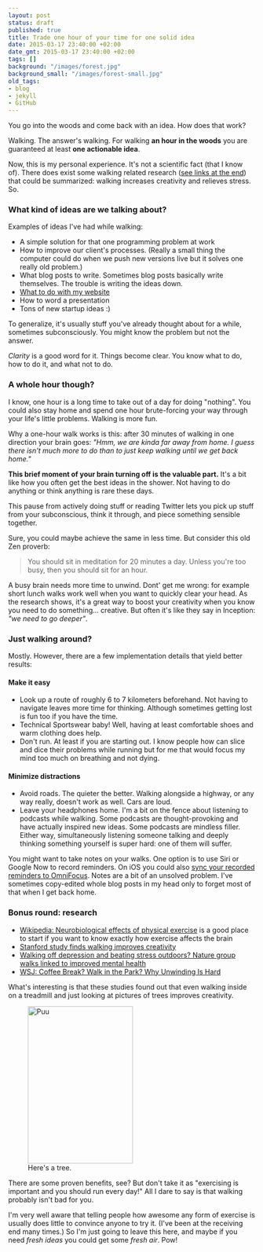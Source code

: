 ```yaml
---
layout: post
status: draft
published: true
title: Trade one hour of your time for one solid idea
date: 2015-03-17 23:40:00 +02:00
date_gmt: 2015-03-17 23:40:00 +02:00
tags: []
background: "/images/forest.jpg"
background_small: "/images/forest-small.jpg"
old_tags:
- blog
- jekyll
- GitHub
---
```


You go into the woods and come back with an idea. How does that work?

Walking. The answer's walking. For walking **an hour in the woods** you are  guaranteed at least **one actionable idea**.

Now, this is my personal experience. It's not a scientific fact (that I know of). There does exist some walking related research ([see links at the end](#bonus-round-research)) that could be summarized: walking increases creativity and relieves stress. So.

### What kind of ideas are we talking about?

Examples of ideas I've had while walking:

- A simple solution for that one programming problem at work
- How to improve our client's processes. (Really a small thing the computer could do when we push new versions live but it solves one really old problem.)
- What blog posts to write. Sometimes blog posts basically write themselves. The trouble is writing the ideas down.
- <a href="https://oivaeskola.fi/2015/02/23/moving-the-blog/">What to do with my website</a>
- How to word a presentation
- Tons of new startup ideas :)

To generalize, it's usually stuff you've already thought about for a while, sometimes subconsciously. You might know the problem but not the answer.

_Clarity_ is a good word for it. Things become clear. You know what to do, how to do it, and what not to do. 

### A whole hour though?

I know, one hour is a long time to take out of a day for doing "nothing".  You could also stay home and spend one hour brute-forcing your way through your life's little problems. Walking is more fun.

Why a one-hour walk works is this: after 30 minutes of walking in one direction your brain goes: *"Hmm, we are kinda far away from home. I guess there isn't much more to do than to just keep walking until we get back home."*

**This brief moment of your brain turning off is the valuable part.** It's a bit like how you often get the best ideas in the shower. Not having to do anything or think anything is rare these days.

This pause from actively doing stuff or reading Twitter lets you pick up stuff from your subconscious, think it through, and piece something sensible together.

Sure, you could maybe achieve the same in less time. But consider this old Zen proverb:

<blockquote cite="http://buddhism.stackexchange.com/questions/5632/who-said-if-you-are-too-busy-meditate-for-two-hours"><p>You should sit in meditation for 20 minutes a day. Unless you're too busy, then you should sit for an hour.</p></blockquote>

A busy brain needs more time to unwind. Dont' get me wrong: for example short lunch walks work well when you want to quickly clear your head. As the research shows, it's a great way to boost your creativity when you know you need to do something... creative. But often it's like they say in Inception: *"we&nbsp;need to go deeper"*.

### Just walking around?

Mostly. However, there are a few implementation details that yield better results:

#### Make it easy

- Look up a route of roughly 6 to 7 kilometers beforehand. Not having to navigate leaves more time for thinking. Although sometimes getting lost is fun too if you have the time.
- Technical Sportswear baby! Well, having at least comfortable shoes and warm clothing does help.
- Don't run. At least if you are starting out. I know people how can slice and dice their problems while running but for me that would focus my mind too much on breathing and not dying.

#### Minimize distractions

- Avoid roads. The quieter the better. Walking alongside a highway, or any way really, doesn't work as well. Cars are loud.
- Leave your headphones home. I'm a bit on the fence about listening to podcasts while walking. Some podcasts are thought-provoking and have actually inspired new ideas. Some podcasts are mindless filler. Either way, simultaneously listening someone talking and deeply thinking something yourself is super hard: one of them will suffer.

You might want to take notes on your walks. One option is to use Siri or Google Now to record reminders. On iOS you could also <a href="https://support.omnigroup.com/collecting-with-siri-in-omnifocus-2">sync your recorded reminders to OmniFocus</a>. Notes are a bit of an unsolved problem. I've sometimes copy-edited whole blog posts in my head only to forget most of that when I get back home.

### Bonus round: research

- [Wikipedia: Neurobiological effects of physical exercise](https://en.wikipedia.org/wiki/Neurobiological_effects_of_physical_exercise) is a good place to start if you want to know exactly how exercise affects the brain
- [Stanford study finds walking improves creativity](http://news.stanford.edu/news/2014/april/walking-vs-sitting-042414.html)
- [Walking off depression and beating stress outdoors? Nature group walks linked to improved mental health](http://www.uofmhealth.org/news/archive/201409/walking-depression-and-beating-stress-outdoors-nature-group)
- [WSJ: Coffee Break? Walk in the Park? Why Unwinding Is Hard](http://www.wsj.com/articles/SB10001424053111904199404576538260326965724)

What's interesting is that these studies found out that even walking inside on a treadmill and just looking at pictures of trees improves creativity.

<figure>
  <a href="https://www.flickr.com/photos/oiva/2695843572" title="Puu by Oiva Eskola, on Flickr"><img src="https://farm4.staticflickr.com/3238/2695843572_33050f55e5_n.jpg" width="214" height="320" alt="Puu"></a>
  <figcaption>Here's a tree.</figcaption>
</figure>

There are some proven benefits, see? But don't take it as "exercising is important and you should run every day!" All I dare to say is that walking probably isn't bad for you.

I'm very well aware that telling people how awesome any form of exercise is usually does little to convince anyone to try it. (I've been at the receiving end many times.) So I'm just going to leave this here, and maybe if you need *fresh ideas* you could get some *fresh air*. Pow!